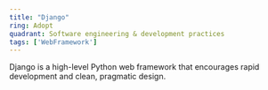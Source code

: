 ```yaml
---
title: "Django"
ring: Adopt
quadrant: Software engineering & development practices
tags: ['WebFramework']
---
```

Django is a high-level Python web framework that encourages rapid development and clean, pragmatic design.
